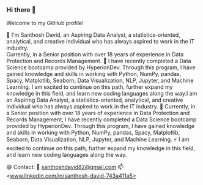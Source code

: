 ### Hi there 👋

Welcome to my GitHub profile!

🔭 I'm Santhosh David, an Aspiring Data Analyst, a statistics-oriented, analytical, and creative individual who has always aspired to work in the IT industry.   
    Currently, in a Senior position with over 18 years of experience in Data Protection and Records Management.
🌱 I have recently completed a Data Science bootcamp provided by HyperionDev. Through this program, I have gained knowledge and skills in working with Python, NumPy, 
    pandas, Spacy, Matplotlib, Seaborn, Data Visualization, NLP, Jupyter, and Machine Learning. I am excited to continue on this path, further expand my knowledge in 
    this field, and learn new coding languages along the way.I am an Aspiring Data Analyst, a statistics-oriented, analytical, and creative individual who has always 
    aspired to work in the IT industry. 
👀 Currently, in a Senior position with over 18 years of experience in Data Protection and Records Management, I have recently completed a Data Science bootcamp 
    provided by HyperionDev. Through this program, I have gained knowledge and skills in working with Python, NumPy, pandas, Spacy, Matplotlib, Seaborn, Data 
    Visualization, NLP, Jupyter, and Machine Learning. 
⚡  I am excited to continue on this path, further expand my knowledge in this field, and learn new coding 
    languages along the way.

😄 Contact: 📧 santhoshdavid82@gmail.com 📫 <www.linkedin.com/in/santhosh-david-743a411a5>
